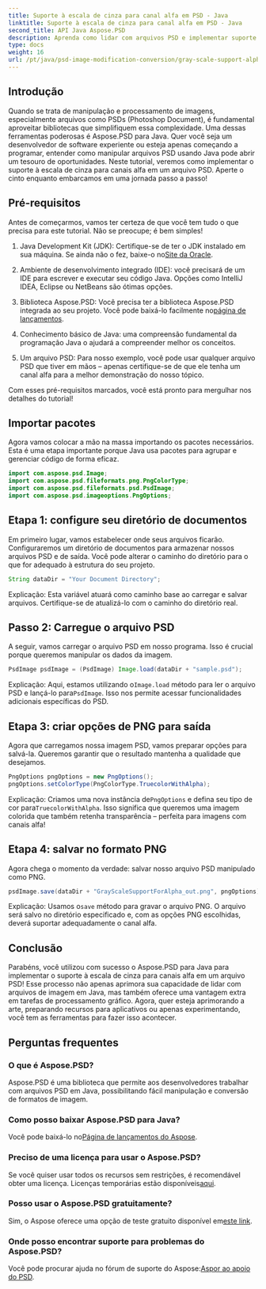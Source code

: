 ```yaml
---
title: Suporte à escala de cinza para canal alfa em PSD - Java
linktitle: Suporte à escala de cinza para canal alfa em PSD - Java
second_title: API Java Aspose.PSD
description: Aprenda como lidar com arquivos PSD e implementar suporte a escala de cinza para canais alfa usando Aspose.PSD para Java neste guia passo a passo.
type: docs
weight: 16
url: /pt/java/psd-image-modification-conversion/gray-scale-support-alpha-channel-psd/
---
```

## Introdução

Quando se trata de manipulação e processamento de imagens, especialmente arquivos como PSDs (Photoshop Document), é fundamental aproveitar bibliotecas que simplifiquem essa complexidade. Uma dessas ferramentas poderosas é Aspose.PSD para Java. Quer você seja um desenvolvedor de software experiente ou esteja apenas começando a programar, entender como manipular arquivos PSD usando Java pode abrir um tesouro de oportunidades. Neste tutorial, veremos como implementar o suporte à escala de cinza para canais alfa em um arquivo PSD. Aperte o cinto enquanto embarcamos em uma jornada passo a passo!

## Pré-requisitos

Antes de começarmos, vamos ter certeza de que você tem tudo o que precisa para este tutorial. Não se preocupe; é bem simples!

1.  Java Development Kit (JDK): Certifique-se de ter o JDK instalado em sua máquina. Se ainda não o fez, baixe-o no[Site da Oracle](https://www.oracle.com/java/technologies/javase-jdk11-downloads.html).

2. Ambiente de desenvolvimento integrado (IDE): você precisará de um IDE para escrever e executar seu código Java. Opções como IntelliJ IDEA, Eclipse ou NetBeans são ótimas opções.

3.  Biblioteca Aspose.PSD: Você precisa ter a biblioteca Aspose.PSD integrada ao seu projeto. Você pode baixá-lo facilmente no[página de lançamentos](https://releases.aspose.com/psd/java/).

4. Conhecimento básico de Java: uma compreensão fundamental da programação Java o ajudará a compreender melhor os conceitos.

5. Um arquivo PSD: Para nosso exemplo, você pode usar qualquer arquivo PSD que tiver em mãos – apenas certifique-se de que ele tenha um canal alfa para a melhor demonstração do nosso tópico.

Com esses pré-requisitos marcados, você está pronto para mergulhar nos detalhes do tutorial!

## Importar pacotes

Agora vamos colocar a mão na massa importando os pacotes necessários. Esta é uma etapa importante porque Java usa pacotes para agrupar e gerenciar código de forma eficaz.

```java
import com.aspose.psd.Image;
import com.aspose.psd.fileformats.png.PngColorType;
import com.aspose.psd.fileformats.psd.PsdImage;
import com.aspose.psd.imageoptions.PngOptions;
```

## Etapa 1: configure seu diretório de documentos

Em primeiro lugar, vamos estabelecer onde seus arquivos ficarão. Configuraremos um diretório de documentos para armazenar nossos arquivos PSD e de saída. Você pode alterar o caminho do diretório para o que for adequado à estrutura do seu projeto.

```java
String dataDir = "Your Document Directory";
```

Explicação: Esta variável atuará como caminho base ao carregar e salvar arquivos. Certifique-se de atualizá-lo com o caminho do diretório real.

## Passo 2: Carregue o arquivo PSD

A seguir, vamos carregar o arquivo PSD em nosso programa. Isso é crucial porque queremos manipular os dados da imagem.

```java
PsdImage psdImage = (PsdImage) Image.load(dataDir + "sample.psd");
```

 Explicação: Aqui, estamos utilizando o`Image.load` método para ler o arquivo PSD e lançá-lo para`PsdImage`. Isso nos permite acessar funcionalidades adicionais específicas do PSD.

## Etapa 3: criar opções de PNG para saída

Agora que carregamos nossa imagem PSD, vamos preparar opções para salvá-la. Queremos garantir que o resultado mantenha a qualidade que desejamos.

```java
PngOptions pngOptions = new PngOptions();
pngOptions.setColorType(PngColorType.TruecolorWithAlpha);
```

Explicação: Criamos uma nova instância de`PngOptions` e defina seu tipo de cor para`TruecolorWithAlpha`. Isso significa que queremos uma imagem colorida que também retenha transparência – perfeita para imagens com canais alfa!

## Etapa 4: salvar no formato PNG

Agora chega o momento da verdade: salvar nosso arquivo PSD manipulado como PNG. 

```java
psdImage.save(dataDir + "GrayScaleSupportForAlpha_out.png", pngOptions);
```

 Explicação: Usamos o`save` método para gravar o arquivo PNG. O arquivo será salvo no diretório especificado e, com as opções PNG escolhidas, deverá suportar adequadamente o canal alfa.

## Conclusão

Parabéns, você utilizou com sucesso o Aspose.PSD para Java para implementar o suporte à escala de cinza para canais alfa em um arquivo PSD! Esse processo não apenas aprimora sua capacidade de lidar com arquivos de imagem em Java, mas também oferece uma vantagem extra em tarefas de processamento gráfico. Agora, quer esteja aprimorando a arte, preparando recursos para aplicativos ou apenas experimentando, você tem as ferramentas para fazer isso acontecer.

## Perguntas frequentes

### O que é Aspose.PSD?
Aspose.PSD é uma biblioteca que permite aos desenvolvedores trabalhar com arquivos PSD em Java, possibilitando fácil manipulação e conversão de formatos de imagem.

### Como posso baixar Aspose.PSD para Java?
 Você pode baixá-lo no[Página de lançamentos do Aspose](https://releases.aspose.com/psd/java/).

### Preciso de uma licença para usar o Aspose.PSD?
 Se você quiser usar todos os recursos sem restrições, é recomendável obter uma licença. Licenças temporárias estão disponíveis[aqui](https://purchase.aspose.com/temporary-license/).

### Posso usar o Aspose.PSD gratuitamente?
 Sim, o Aspose oferece uma opção de teste gratuito disponível em[este link](https://releases.aspose.com/).

### Onde posso encontrar suporte para problemas do Aspose.PSD?
 Você pode procurar ajuda no fórum de suporte do Aspose:[Aspor ao apoio do PSD](https://forum.aspose.com/c/psd/34).